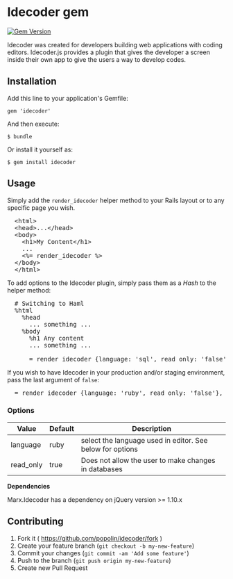# Idecoder gem

[![Gem Version](https://badge.fury.io/rb/idecoder.svg)](http://badge.fury.io/rb/idecoder)

Idecoder was created for developers building web applications with coding editors. Idecoder.js provides a plugin that gives the developer a screen inside their own app 
to give the users a way to develop codes.

## Installation

Add this line to your application's Gemfile:

    gem 'idecoder'

And then execute:

    $ bundle

Or install it yourself as:

    $ gem install idecoder
    
## Usage
Simply add the `render_idecoder` helper method to your Rails layout or to any specific page you wish.

<pre>
  &lt;html>
  &lt;head>...&lt;/head>
  &lt;body>
    &lt;h1>My Content&lt;/h1>
    ...
    &lt;%= render_idecoder %>
  &lt;/body>
  &lt;/html>
</pre>

To add options to the Idecoder plugin, simply pass them as a _Hash_ to the helper method:

<pre>
  # Switching to Haml
  %html
    %head
      ... something ...
    %body
      %h1 Any content
      ... something ...
      
      = render_idecoder {language: 'sql', read_only: 'false'}
</pre>

If you wish to have Idecoder in your production and/or staging environment, pass the last argument of `false`:

<pre>
  = render_idecoder {language: 'ruby', read_only: 'false'}, <i style='color: #c00'>false</i>
</pre>

### Options

| Value    | Default  | Description |
|----------|----------|------------------------------------------|
| language | ruby | select the language used in editor. See below for options |
| read_only | true | Does not allow the user to make changes in databases |


**Dependencies**

Marx.Idecoder has a dependency on jQuery version >= 1.10.x


## Contributing

1. Fork it ( https://github.com/popolin/idecoder/fork )
2. Create your feature branch (`git checkout -b my-new-feature`)
3. Commit your changes (`git commit -am 'Add some feature'`)
4. Push to the branch (`git push origin my-new-feature`)
5. Create new Pull Request
